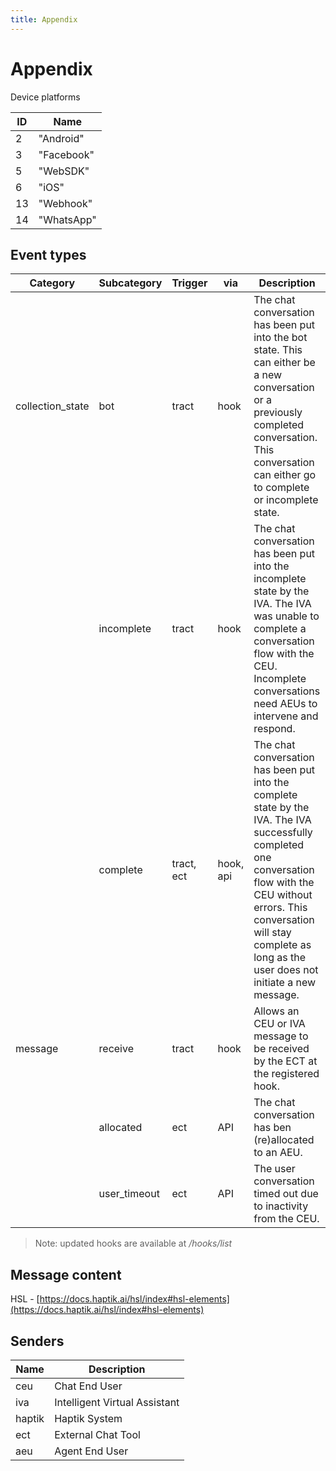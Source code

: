 ```yaml
---
title: Appendix
---
```



# Appendix

Device platforms

| **ID** | **Name** |
| --- | --- |
| 2 | &quot;Android&quot; |
| 3 | &quot;Facebook&quot; |
| 5 | &quot;WebSDK&quot; |
| 6 | &quot;iOS&quot; |
| 13 | &quot;Webhook&quot; |
| 14 | &quot;WhatsApp&quot; |

## Event types

| **Category** | **Subcategory** | **Trigger** | **via** | **Description** |
| --- | --- | --- | --- | --- |
| collection_state | bot | tract | hook | The chat conversation has been put into the bot state. This can either be a new conversation or a previously completed conversation. This conversation can either go to complete or incomplete state.
|   | incomplete | tract | hook | The chat conversation has been put into the incomplete state by the IVA. The IVA was unable to complete a conversation flow with the CEU. Incomplete conversations need AEUs to intervene and respond.
|   | complete | tract, ect  | hook, api | The chat conversation has been put into the complete state by the IVA. The IVA successfully completed one conversation flow with the CEU without errors. This conversation will stay complete as long as the user does not initiate a new message.
| message | receive | tract | hook | Allows an CEU or IVA message to be received by the ECT at the registered hook.
|   | allocated | ect | API | The chat conversation has ben (re)allocated to an AEU.
|   | user\_timeout | ect | API | The user conversation timed out due to inactivity from the CEU.

 > Note: updated hooks are available at */hooks/list*

## Message content

HSL - [https://docs.haptik.ai/hsl/index#hsl-elements](https://docs.haptik.ai/hsl/index#hsl-elements)

## Senders

| **Name** | **Description** |
| --- | --- |
| ceu | Chat End User | 
| iva | Intelligent Virtual Assistant | 
| haptik | Haptik System | 
| ect | External Chat Tool | 
| aeu | Agent End User | 

